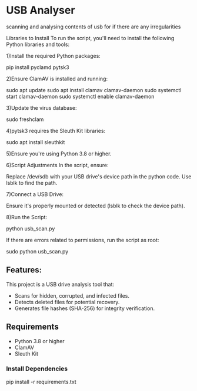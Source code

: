 # USB Analyser
scanning and analysing contents of usb for if there are any irregularities 

Libraries to Install
To run the script, you'll need to install the following Python libraries and tools:

1)Install the required Python packages:

pip install pyclamd pytsk3

  
2)Ensure ClamAV is installed and running:

sudo apt update
sudo apt install clamav clamav-daemon
sudo systemctl start clamav-daemon
sudo systemctl enable clamav-daemon


3)Update the virus database:

sudo freshclam


4)pytsk3 requires the Sleuth Kit libraries:

sudo apt install sleuthkit


5)Ensure you're using Python 3.8 or higher.


6)Script Adjustments
In the script, ensure:

Replace /dev/sdb with your USB drive's device path in the python code. Use lsblk to find the path.

7)Connect a USB Drive:

Ensure it's properly mounted or detected (lsblk to check the device path).


8)Run the Script:

python usb_scan.py

If there are errors related to permissions, run the script as root:

sudo python usb_scan.py




## Features:
This project is a USB drive analysis tool that:
- Scans for hidden, corrupted, and infected files.
- Detects deleted files for potential recovery.
- Generates file hashes (SHA-256) for integrity verification.

## Requirements

- Python 3.8 or higher
- ClamAV
- Sleuth Kit

### Install Dependencies

pip install -r requirements.txt




